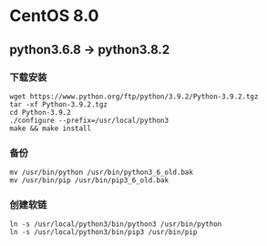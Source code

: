 # CentOS 8.0

## python3.6.8 -> python3.8.2

### 下载安装

```
wget https://www.python.org/ftp/python/3.9.2/Python-3.9.2.tgz
tar -xf Python-3.9.2.tgz 
cd Python-3.9.2
./configure --prefix=/usr/local/python3
make && make install
```

### 备份

```
mv /usr/bin/python /usr/bin/python3_6_old.bak
mv /usr/bin/pip /usr/bin/pip3_6_old.bak
```

### 创建软链

```
ln -s /usr/local/python3/bin/python3 /usr/bin/python
ln -s /usr/local/python3/bin/pip3 /usr/bin/pip
```